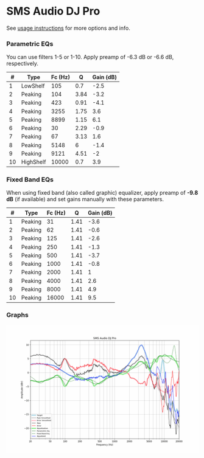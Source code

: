 # SMS Audio DJ Pro
See [usage instructions](https://github.com/jaakkopasanen/AutoEq#usage) for more options and info.

### Parametric EQs
You can use filters 1-5 or 1-10. Apply preamp of -6.3 dB or -6.6 dB, respectively.

|   # | Type      |   Fc (Hz) |    Q |   Gain (dB) |
|-----|-----------|-----------|------|-------------|
|   1 | LowShelf  |       105 | 0.7  |        -2.5 |
|   2 | Peaking   |       104 | 3.84 |        -3.2 |
|   3 | Peaking   |       423 | 0.91 |        -4.1 |
|   4 | Peaking   |      3255 | 1.75 |         3.6 |
|   5 | Peaking   |      8899 | 1.15 |         6.1 |
|   6 | Peaking   |        30 | 2.29 |        -0.9 |
|   7 | Peaking   |        67 | 3.13 |         1.6 |
|   8 | Peaking   |      5148 | 6    |        -1.4 |
|   9 | Peaking   |      9121 | 4.51 |        -2   |
|  10 | HighShelf |     10000 | 0.7  |         3.9 |

### Fixed Band EQs
When using fixed band (also called graphic) equalizer, apply preamp of **-9.8 dB** (if available) and set gains manually with these parameters.

|   # | Type    |   Fc (Hz) |    Q |   Gain (dB) |
|-----|---------|-----------|------|-------------|
|   1 | Peaking |        31 | 1.41 |        -3.6 |
|   2 | Peaking |        62 | 1.41 |        -0.6 |
|   3 | Peaking |       125 | 1.41 |        -2.6 |
|   4 | Peaking |       250 | 1.41 |        -1.3 |
|   5 | Peaking |       500 | 1.41 |        -3.7 |
|   6 | Peaking |      1000 | 1.41 |        -0.8 |
|   7 | Peaking |      2000 | 1.41 |         1   |
|   8 | Peaking |      4000 | 1.41 |         2.6 |
|   9 | Peaking |      8000 | 1.41 |         4.9 |
|  10 | Peaking |     16000 | 1.41 |         9.5 |

### Graphs
![](./SMS%20Audio%20DJ%20Pro.png)

